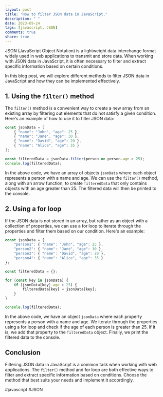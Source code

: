 ```yaml
---
layout: post
title: "How to filter JSON data in JavaScript."
description: " "
date: 2023-09-24
tags: [javascript, JSON]
comments: true
share: true
---
```


JSON (JavaScript Object Notation) is a lightweight data interchange format widely used in web applications to transmit and store data. When working with JSON data in JavaScript, it is often necessary to filter and extract specific information based on certain conditions.

In this blog post, we will explore different methods to filter JSON data in JavaScript and how they can be implemented effectively.

## 1. Using the `filter()` method

The `filter()` method is a convenient way to create a new array from an existing array by filtering out elements that do not satisfy a given condition. Here's an example of how to use it to filter JSON data:

```javascript
const jsonData = [
    { "name": "John", "age": 25 },
    { "name": "Jane", "age": 30 },
    { "name": "David", "age": 20 },
    { "name": "Alice", "age": 35 }
];

const filteredData = jsonData.filter(person => person.age > 25);
console.log(filteredData);
```

In the above code, we have an array of objects `jsonData` where each object represents a person with a name and age. We can use the `filter()` method, along with an arrow function, to create `filteredData` that only contains objects with an age greater than 25. The filtered data will then be printed to the console.

## 2. Using a for loop

If the JSON data is not stored in an array, but rather as an object with a collection of properties, we can use a for loop to iterate through the properties and filter them based on our condition. Here's an example:

```javascript
const jsonData = {
    "person1": { "name": "John", "age": 25 },
    "person2": { "name": "Jane", "age": 30 },
    "person3": { "name": "David", "age": 20 },
    "person4": { "name": "Alice", "age": 35 }
};

const filteredData = {};

for (const key in jsonData) {
    if (jsonData[key].age > 25) {
        filteredData[key] = jsonData[key];
    }
}

console.log(filteredData);
```

In the above code, we have an object `jsonData` where each property represents a person with a name and age. We iterate through the properties using a for loop and check if the age of each person is greater than 25. If it is, we add that property to the `filteredData` object. Finally, we print the filtered data to the console.

## Conclusion

Filtering JSON data in JavaScript is a common task when working with web applications. The `filter()` method and for loop are both effective ways to filter and extract specific information based on conditions. Choose the method that best suits your needs and implement it accordingly.

#javascript #JSON